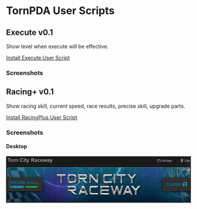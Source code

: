 <h1>TornPDA User Scripts</h1>

<h2>Execute v0.1</h2>
<p>Show level when execute will be effective.</p>
<a href="https://github.com/moldypenguins/TornPDA/raw/refs/heads/main/Execute.user.js">Install Execute User Script</a>
<h3>Screenshots</h3>

<h2>Racing+ v0.1</h2>
<p>Show racing skill, current speed, race results, precise skill, upgrade parts.</p>
<a href="https://github.com/moldypenguins/TornPDA/raw/refs/heads/main/RacingPlus.user.js">Install RacingPlus User Script</a>
<h3>Screenshots</h3>
<h4>Desktop</h4>
<img src=".github/images/desktop.png" alt="desktop" />
